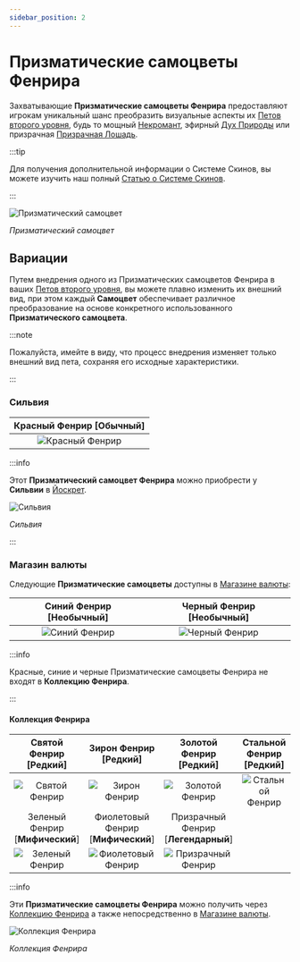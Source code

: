 ```yaml
---
sidebar_position: 2
---
```


# Призматические самоцветы Фенрира

Захватывающие **Призматические самоцветы Фенрира** предоставляют игрокам уникальный шанс преобразить визуальные аспекты их [Петов второго уровня](/category/pets), будь то мощный [Некромант](/crafting/pets/Necromancer), эфирный [Дух Природы](/crafting/pets/spirit-of-nature) или призрачная [Призрачная Лошадь](/crafting/pets/ghost-horse).

:::tip

Для получения дополнительной информации о Системе Скинов, вы можете изучить наш полный [Статью о Системе Скинов](/skin-system).

:::

![Призматический самоцвет](/img/items/jewels/prismatic-gem.png)

_Призматический самоцвет_

## Вариации

Путем внедрения одного из Призматических самоцветов Фенрира в ваших [Петов второго уровня](/category/pets), вы можете плавно изменить их внешний вид, при этом каждый **Самоцвет** обеспечивает различное преобразование на основе конкретного использованного **Призматического самоцвета**.

:::note

Пожалуйста, имейте в виду, что процесс внедрения изменяет только внешний вид пета, сохраняя его исходные характеристики.

:::

### Сильвия

| Красный Фенрир [<span className="tier-common">**Обычный**</span>] |
| :----------------------------------------------------------: |
|        ![Красный Фенрир](/img/items/pets/red-fenrir.jpg)         |

:::info

Этот **Призматический самоцвет Фенрира** можно приобрести у **Сильвии** в [Йоскрет](/maps/yoskreth).

![Сильвия](/img/npc/silvia.jpg)

_Сильвия_

:::

### Магазин валюты

Следующие **Призматические самоцветы** доступны в [Магазине валюты](/client-features/cash-shop):

| Синий Фенрир [<span className="tier-uncommon">**Необычный**</span>] | Черный Фенрир [<span className="tier-uncommon">**Необычный**</span>] |
| :---------------------------------------------------------------: | :----------------------------------------------------------------: |
|          ![Синий Фенрир](/img/items/pets/blue-fenrir.jpg)          |         ![Черный Фенрир](/img/items/pets/black-fenrir.jpg)          |

:::info

Красные, синие и черные Призматические самоцветы Фенрира не входят в **Коллекцию Фенрира**.

:::

#### Коллекция Фенрира

|     Святой Фенрир [<span className="tier-rare">**Редкий**</span>]      |     Зирон Фенрир [<span className="tier-rare">**Редкий**</span>]      |      Золотой Фенрир [<span className="tier-rare">**Редкий**</span>]       | Стальной Фенрир [<span className="tier-rare">**Редкий**</span>] |
| :----------------------------------------------------------------: | :-----------------------------------------------------------------: | :------------------------------------------------------------------: | :--------------------------------------------------------: |
|          ![Святой Фенрир](/img/items/pets/holy-fenrir.jpg)           |          ![Зирон Фенрир](/img/items/pets/zyron-fenrir.jpg)          |           ![Золотой Фенрир](/img/items/pets/gold-fenrir.jpg)            |     ![Стальной Фенрир](/img/items/pets/steel-fenrir.jpg)      |
| Зеленый Фенрир [<span className="tier-mythical">**Мифический**</span>] | Фиолетовый Фенрир [<span className="tier-mythical">**Мифический**</span>] | Призрачный Фенрир [<span className="tier-legendary">**Легендарный**</span>] |
|         ![Зеленый Фенрир](/img/items/pets/green-fenrir.jpg)          |         ![Фиолетовый Фенрир](/img/items/pets/purple-fenrir.jpg)         |          ![Призрачный Фенрир](/img/items/pets/ghost-fenrir.jpg)           |

:::info

Эти **Призматические самоцветы Фенрира** можно получить через [Коллекцию Фенрира](/skin-system#cash-shop) а также непосредственно в [Магазине валюты](/client-features/cash-shop).

![Коллекция Фенрира](/img/items/item-bags/fenrir-cache.png)

_Коллекция Фенрира_